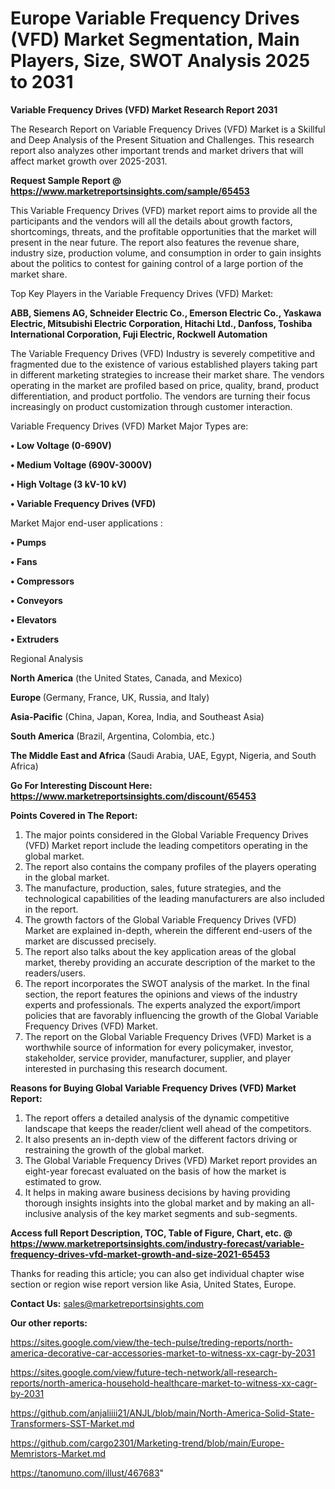 # Europe Variable Frequency Drives (VFD) Market Segmentation, Main Players, Size, SWOT Analysis 2025 to 2031

<strong>Variable Frequency Drives (VFD) Market Research Report 2031</strong>

The Research Report on Variable Frequency Drives (VFD) Market is a Skillful and Deep Analysis of the Present Situation and Challenges. This research report also analyzes other important trends and market drivers that will affect market growth over 2025-2031.

<strong>Request Sample Report @ <a href=https://www.marketreportsinsights.com/sample/65453>https://www.marketreportsinsights.com/sample/65453</a></strong>

This Variable Frequency Drives (VFD) market report aims to provide all the participants and the vendors will all the details about growth factors, shortcomings, threats, and the profitable opportunities that the market will present in the near future. The report also features the revenue share, industry size, production volume, and consumption in order to gain insights about the politics to contest for gaining control of a large portion of the market share.

Top Key Players in the Variable Frequency Drives (VFD) Market:

<strong>ABB, Siemens AG, Schneider Electric Co., Emerson Electric Co., Yaskawa Electric, Mitsubishi Electric Corporation, Hitachi Ltd., Danfoss, Toshiba International Corporation, Fuji Electric, Rockwell Automation</strong>

The Variable Frequency Drives (VFD) Industry is severely competitive and fragmented due to the existence of various established players taking part in different marketing strategies to increase their market share. The vendors operating in the market are profiled based on price, quality, brand, product differentiation, and product portfolio. The vendors are turning their focus increasingly on product customization through customer interaction.

Variable Frequency Drives (VFD) Market Major Types are:

<strong>• Low Voltage (0-690V)

• Medium Voltage (690V-3000V)

• High Voltage (3 kV-10 kV)

• Variable Frequency Drives (VFD)</strong>

Market Major end-user applications :

<strong>• Pumps

• Fans

• Compressors

• Conveyors

• Elevators

• Extruders</strong>

Regional Analysis

</u><strong><b>North America</b></strong> (the United States, Canada, and Mexico)

<strong><b>Europe </b></strong>(Germany, France, UK, Russia, and Italy)

<strong><b>Asia-Pacific</b></strong> (China, Japan, Korea, India, and Southeast Asia)

<strong><b>South America</b></strong> (Brazil, Argentina, Colombia, etc.)

<strong><b>The Middle East and Africa</b></strong> (Saudi Arabia, UAE, Egypt, Nigeria, and South Africa)

<strong>Go For Interesting Discount Here: <a href=https://www.marketreportsinsights.com/discount/65453>https://www.marketreportsinsights.com/discount/65453</a></strong>

<strong>Points Covered in The Report:</strong>
<ol>
  <li>The major points considered in the Global Variable Frequency Drives (VFD) Market report include the leading competitors operating in the global market.</li>
  <li>The report also contains the company profiles of the players operating in the global market.</li>
  <li>The manufacture, production, sales, future strategies, and the technological capabilities of the leading manufacturers are also included in the report.</li>
  <li>The growth factors of the Global Variable Frequency Drives (VFD) Market are explained in-depth, wherein the different end-users of the market are discussed precisely.</li>
  <li>The report also talks about the key application areas of the global market, thereby providing an accurate description of the market to the readers/users.</li>
  <li>The report incorporates the SWOT analysis of the market. In the final section, the report features the opinions and views of the industry experts and professionals. The experts analyzed the export/import policies that are favorably influencing the growth of the Global Variable Frequency Drives (VFD) Market.</li>
  <li>The report on the Global Variable Frequency Drives (VFD) Market is a worthwhile source of information for every policymaker, investor, stakeholder, service provider, manufacturer, supplier, and player interested in purchasing this research document.</li>
</ol>
<strong>Reasons for Buying Global Variable Frequency Drives (VFD) Market Report:</strong>

<ol>
  <li>The report offers a detailed analysis of the dynamic competitive landscape that keeps the reader/client well ahead of the competitors.</li>
  <li>It also presents an in-depth view of the different factors driving or restraining the growth of the global market.</li>
  <li>The Global Variable Frequency Drives (VFD) Market report provides an eight-year forecast evaluated on the basis of how the market is estimated to grow.</li>
  <li>It helps in making aware business decisions by having providing thorough insights insights into the global market and by making an all-inclusive analysis of the key market segments and sub-segments.</li>
</ol>
<strong>Access full Report Description, TOC, Table of Figure, Chart, etc. @ <a href=https://www.marketreportsinsights.com/industry-forecast/variable-frequency-drives-vfd-market-growth-and-size-2021-65453>https://www.marketreportsinsights.com/industry-forecast/variable-frequency-drives-vfd-market-growth-and-size-2021-65453</a></strong>


Thanks for reading this article; you can also get individual chapter wise section or region wise report version like Asia, United States, Europe.

<strong>Contact Us:</strong>
sales@marketreportsinsights.com

<strong>Our other reports:</strong>

<a href=https://sites.google.com/view/the-tech-pulse/treding-reports/north-america-decorative-car-accessories-market-to-witness-xx-cagr-by-2031>https://sites.google.com/view/the-tech-pulse/treding-reports/north-america-decorative-car-accessories-market-to-witness-xx-cagr-by-2031</a>

<a href=https://sites.google.com/view/future-tech-network/all-research-reports/north-america-household-healthcare-market-to-witness-xx-cagr-by-2031>https://sites.google.com/view/future-tech-network/all-research-reports/north-america-household-healthcare-market-to-witness-xx-cagr-by-2031</a>

<a href=https://github.com/anjaliiii21/ANJL/blob/main/North-America-Solid-State-Transformers-SST-Market.md>https://github.com/anjaliiii21/ANJL/blob/main/North-America-Solid-State-Transformers-SST-Market.md</a>

<a href=https://github.com/cargo2301/Marketing-trend/blob/main/Europe-Memristors-Market.md>https://github.com/cargo2301/Marketing-trend/blob/main/Europe-Memristors-Market.md</a>

<a href=https://tanomuno.com/illust/467683>https://tanomuno.com/illust/467683</a>"
